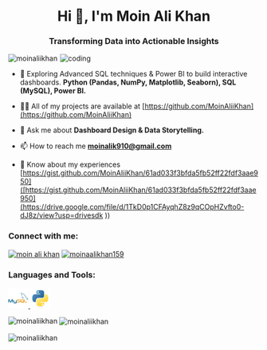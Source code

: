 <h1 align="center">Hi 👋, I'm Moin Ali Khan</h1>
<h3 align="center">Transforming Data into Actionable Insights</h3>

<img align="right" alt="coding" width="400" src="https://camo.githubusercontent.com/2366b34bb903c09617990fb5fff4622f3e941349e846ddb7e73df872a9d21233/68747470733a2f2f63646e2e6472696262626c652e636f6d2f75736572732f3733303730332f73637265656e73686f74732f363538313234332f6176656e746f2e676966"> 

<p align="left"> <img src="https://komarev.com/ghpvc/?username=moinaliikhan&label=Profile%20views&color=0e75b6&style=flat" alt="moinaliikhan" /> </p>

- 🚀 Exploring Advanced SQL techniques & Power BI to build interactive dashboards. **Python (Pandas, NumPy, Matplotlib, Seaborn), SQL (MySQL), Power BI.**

- 👨‍💻 All of my projects are available at [https://github.com/MoinAliiKhan](https://github.com/MoinAliiKhan)

- 💬 Ask me about **Dashboard Design & Data Storytelling.**

- 📫 How to reach me **moinalik910@gmail.com**

- 📄 Know about my experiences [https://gist.github.com/MoinAliiKhan/61ad033f3bfda5fb52ff22fdf3aae950]([https://gist.github.com/MoinAliiKhan/61ad033f3bfda5fb52ff22fdf3aae950](https://drive.google.com/file/d/1TkD0p1CFAyqhZ8z9qCOpHZvfto0-dJ8z/view?usp=drivesdk ))

<h3 align="left">Connect with me:</h3>
<p align="left">
<a href="https://linkedin.com/in/moin ali khan" target="blank"><img align="center" src="https://raw.githubusercontent.com/rahuldkjain/github-profile-readme-generator/master/src/images/icons/Social/linked-in-alt.svg" alt="moin ali khan" height="30" width="40" /></a>
<a href="https://instagram.com/moinaalikhan159" target="blank"><img align="center" src="https://raw.githubusercontent.com/rahuldkjain/github-profile-readme-generator/master/src/images/icons/Social/instagram.svg" alt="moinaalikhan159" height="30" width="40" /></a>
</p>

<h3 align="left">Languages and Tools:</h3>
<p align="left"> <a href="https://www.mysql.com/" target="_blank" rel="noreferrer"> <img src="https://raw.githubusercontent.com/devicons/devicon/master/icons/mysql/mysql-original-wordmark.svg" alt="mysql" width="40" height="40"/> </a> <a href="https://www.python.org" target="_blank" rel="noreferrer"> <img src="https://raw.githubusercontent.com/devicons/devicon/master/icons/python/python-original.svg" alt="python" width="40" height="40"/> </a> </p>

<p><img align="left" src="https://github-readme-stats.vercel.app/api/top-langs?username=moinaliikhan&show_icons=true&locale=en&layout=compact" alt="moinaliikhan" /></p>

<p>&nbsp;<img align="center" src="https://github-readme-stats.vercel.app/api?username=moinaliikhan&show_icons=true&locale=en" alt="moinaliikhan" /></p>

<p><img align="center" src="https://github-readme-streak-stats.herokuapp.com/?user=moinaliikhan&" alt="moinaliikhan" /></p>


<!--
**MoinAliiKhan/MoinAliiKhan** is a ✨ _special_ ✨ repository because its `README.md` (this file) appears on your GitHub profile.

Here are some ideas to get you started:

- 🔭 I’m currently working on ...
- 🌱 I’m currently learning ...
- 👯 I’m looking to collaborate on ...
- 🤔 I’m looking for help with ...
- 💬 Ask me about ...
- 📫 How to reach me: ...
- 😄 Pronouns: ...
- ⚡ Fun fact: ...
-->
